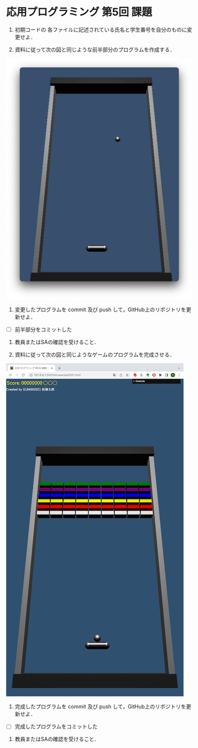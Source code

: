 # 応用プログラミング 第5回 課題

1) 初期コードの 各ファイルに記述されている氏名と学生番号を自分のものに変更せよ．

1) 資料に従って次の図と同じような前半部分のプログラムを作成する．

![前半](ap0401a.png)

1) 変更したプログラムを commit 及び push して，GitHub上のリポジトリを更新せよ．

- [ ] 前半部分をコミットした

1) 教員またはSAの確認を受けること．


1) 資料に従って次の図と同じようなゲームのプログラムを完成させる．

![後半](ap0401b.png)

1) 完成したプログラムを commit 及び push して，GitHub上のリポジトリを更新せよ．

- [ ] 完成したプログラムをコミットした

1) 教員またはSAの確認を受けること．
